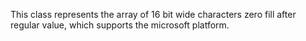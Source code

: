 This class represents the array of 16 bit wide characters zero fill after regular value, which supports the microsoft platform.
